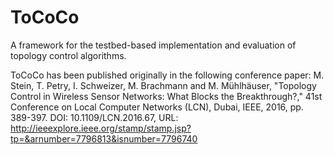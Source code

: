 # ToCoCo
A framework for the testbed-based implementation and evaluation of topology control algorithms.

ToCoCo has been published originally in the following conference paper:
M. Stein, T. Petry, I. Schweizer, M. Brachmann and M. Mühlhäuser, "Topology Control in Wireless Sensor Networks: What Blocks the Breakthrough?," 41st Conference on Local Computer Networks (LCN), Dubai, IEEE, 2016, pp. 389-397. DOI: 10.1109/LCN.2016.67, URL: http://ieeexplore.ieee.org/stamp/stamp.jsp?tp=&arnumber=7796813&isnumber=7796740

